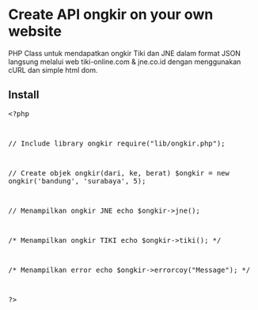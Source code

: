 # Create API ongkir on your own website
PHP Class untuk mendapatkan ongkir Tiki dan JNE dalam format JSON langsung melalui web tiki-online.com &amp; jne.co.id dengan menggunakan cURL dan simple html dom.<h2>Install</h2><pre>&lt;?php

// Include library ongkir
require("lib/ongkir.php");

// Create objek ongkir(dari, ke, berat)
$ongkir = new ongkir('bandung', 'surabaya', 5);

// Menampilkan ongkir JNE
echo $ongkir-&gt;jne();

/* Menampilkan ongkir TIKI
echo $ongkir-&gt;tiki();
*/

/* Menampilkan error
echo $ongkir-&gt;errorcoy("Message");
*/

?&gt;</pre>
